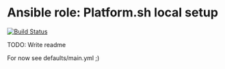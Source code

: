 # Ansible role: Platform.sh local setup

[![Build Status](https://travis-ci.org/danbohea/ansible-role-platformsh.svg?branch=master)](https://travis-ci.org/danbohea/ansible-role-platformsh)

TODO: Write readme

For now see defaults/main.yml ;)
